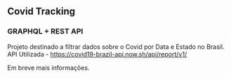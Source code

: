 ## Covid Tracking
###  GRAPHQL + REST API

Projeto destinado a filtrar dados sobre o Covid por Data e Estado no Brasil.
API Utilizada - https://covid19-brazil-api.now.sh/api/report/v1/

Em breve mais informações. 
